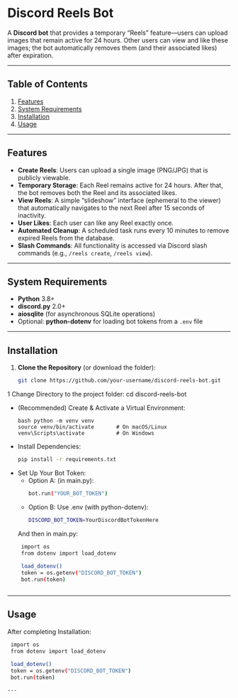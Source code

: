 # Discord Reels Bot

A **Discord bot** that provides a temporary “Reels” feature—users can upload images that remain active for 24 hours. Other users can view and like these images; the bot automatically removes them (and their associated likes) after expiration.

---

## Table of Contents

1. [Features](#features)  
2. [System Requirements](#system-requirements)  
3. [Installation](#installation)
4. [Usage](#usage)  

---

## Features

- **Create Reels**: Users can upload a single image (PNG/JPG) that is publicly viewable.  
- **Temporary Storage**: Each Reel remains active for 24 hours. After that, the bot removes both the Reel and its associated likes.  
- **View Reels**: A simple “slideshow” interface (ephemeral to the viewer) that automatically navigates to the next Reel after 15 seconds of inactivity.  
- **User Likes**: Each user can like any Reel exactly once.  
- **Automated Cleanup**: A scheduled task runs every 10 minutes to remove expired Reels from the database.  
- **Slash Commands**: All functionality is accessed via Discord slash commands (e.g., `/reels create`, `/reels view`).  

---

## System Requirements

- **Python** 3.8+  
- **discord.py** 2.0+  
- **aiosqlite** (for asynchronous SQLite operations)  
- Optional: **python-dotenv** for loading bot tokens from a `.env` file  


---

## Installation

1. **Clone the Repository** (or download the folder):
   ```bash
   git clone https://github.com/your-username/discord-reels-bot.git
1 Change Directory to the project folder:
   cd discord-reels-bot
- (Recommended) Create & Activate a Virtual Environment:
   ```
   bash python -m venv venv
   source venv/bin/activate       # On macOS/Linux
   venv\Scripts\activate          # On Windows
- Install Dependencies:
   ```bash 
   pip install -r requirements.txt
- Set Up Your Bot Token:
   - Option A: (in main.py):
      ```bash 
      bot.run("YOUR_BOT_TOKEN")
   - Option B: Use .env (with python-dotenv):
      ```bash 
      DISCORD_BOT_TOKEN=YourDiscordBotTokenHere
   And then in main.py:
  ```bash
   import os
   from dotenv import load_dotenv
   
   load_dotenv()
   token = os.getenv("DISCORD_BOT_TOKEN")
   bot.run(token)



---

## Usage

After completing Installation:
  ```bash
   import os
   from dotenv import load_dotenv
   
   load_dotenv()
   token = os.getenv("DISCORD_BOT_TOKEN")
   bot.run(token)

---
